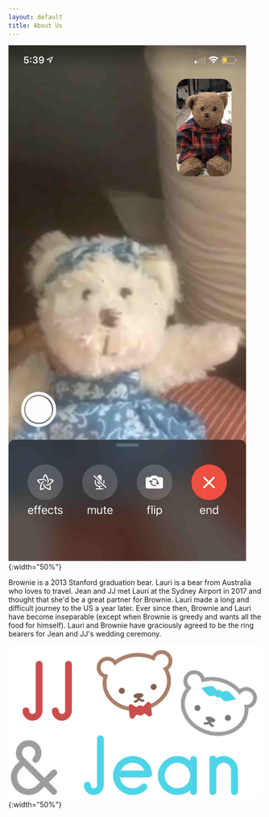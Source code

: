 ```yaml
---
layout: default
title: About Us
---
```


![Lauri and Brownie](images/facetime.jpg){:width="50%"}

Brownie is a 2013 Stanford graduation bear. Lauri is a bear from Australia who loves to travel.
Jean and JJ met Lauri at the Sydney Airport in 2017 and thought that she'd be a great partner for Brownie.
Lauri made a long and difficult journey to the US a year later.
Ever since then, Brownie and Lauri have become inseparable (except when Brownie is greedy and wants all the food for himself).
Lauri and Brownie have graciously agreed to be the ring bearers for Jean and JJ's wedding ceremony.

![Lauri and Brownie gif](images/jj_jean_logo.gif){:width="50%"}
